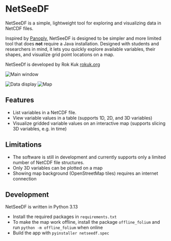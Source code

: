 # NetSeeDF

NetSeeDF is a simple, lightweight tool for exploring and visualizing data in NetCDF files.

Inspired by [Panoply](https://www.giss.nasa.gov/tools/panoply/), NetSeeDF is designed to be simpler and more limited tool that does **not** require a Java installation. Designed with students and researchers in mind, it lets you quickly explore available variables, their shapes, and visualize grid point locations on a map.

NetSeeDf is developed by Rok Kuk [rokuk.org](https://rokuk.org)

![Main window](https://storage.rokuk.org/netseedf/foto1.png)

![Data display](https://storage.rokuk.org/netseedf/foto2.png) ![Map](https://storage.rokuk.org/netseedf/foto3.png)

## Features
- List variables in a NetCDF file. 
- View variable values in a table (supports 1D, 2D, and 3D variables)
- Visualize gridded variable values on an interactive map (supports slicing 3D variables, e.g. in time)

## Limitations
- The software is still in development and currently supports only a limited number of NetCDF file structures.
- Only 3D variables can be plotted on a map
- Showing map background (OpenStreetMap tiles) requires an internet connection

## Development
NetSeeDF is written in Python 3.13
- Install the required packages in `requirements.txt`
- To make the map work offline, install the package `offline_folium` and run `python -m offline_folium` when online
- Build the app with `pyinstaller netseedf.spec`